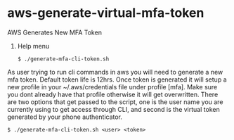 # aws-generate-virtual-mfa-token
AWS Generates New MFA Token

1) Help menu

       $ ./generate-mfa-cli-token.sh

As user trying to run cli commands in aws you will need to generate a new mfa token. Default token life is 12hrs. Once token is generated it will setup a new profile in your ~/.aws/credentials file under profile [mfa]. Make sure you dont already have that profile otherwise it will get overwritten. There are two options that get passed to the script, one is the user name you are currently using to get access through CLI, and second is the virtual token generated by your phone authenticator. 

    $ ./generate-mfa-cli-token.sh <user> <token>
